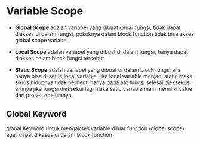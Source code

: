 # Variable Scope

- **Global Scope** adalah variabel yang dibuat diluar fungsi, tidak dapat diakses di dalam fungsi, pokoknya dalam block function tidak bisa akses global scope variabel

- **Local Scope** adalah variabel yang dibuat di dalam fungsi, hanya dapat diakses dalam block fungsi tersebut 

- **Static Scope** adalah variabel yang dibuat di dalam block fungsi alia hanya bisa di set le local variable, jika local variable menjadi static maka siklus hidupnya tidak berhenti hanya pada aat fungsi selesai dieksekusi. artinya jika fungsi dieksekui lagi maka satic variable maih memiliki value dari proses ebelumnya.

## Global Keyword

global Keyword untuk mengakses variable diluar function (global scope) agar dapat dikases di dalam block function